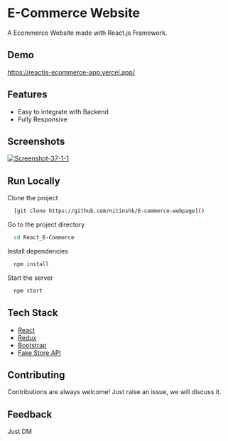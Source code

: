 # E-Commerce Website

A Ecommerce Website made with React.js Framework.


## Demo

https://reactjs-ecommerce-app.vercel.app/

## Features

- Easy to integrate with Backend
- Fully Responsive


## Screenshots

<a href="https://ibb.co/4gsBmGV"><img src="https://i.ibb.co/2Y8XnQk/Screenshot-37-1-1.png" alt="Screenshot-37-1-1" border="0" /></a>



## Run Locally

Clone the project

```bash
  [git clone https://github.com/nitinshk/E-commerce-webpage]()
```

Go to the project directory

```bash
  cd React_E-Commerce
```

Install dependencies

```bash
  npm install
```

Start the server

```bash
  npm start
```



## Tech Stack

* [React](https://reactjs.org/)
* [Redux](https://redux.js.org/)
* [Bootstrap](https://getbootstrap.com/)
* [Fake Store API](https://fakestoreapi.com/)

## Contributing

Contributions are always welcome!
Just raise an issue, we will discuss it.


## Feedback

Just DM



